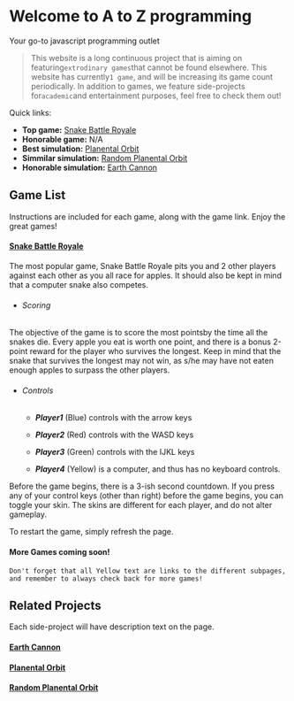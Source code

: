 # Welcome to A to Z programming

Your go-to javascript programming outlet
> This website is a long continuous project that is aiming on featuring`extrodinary games`that cannot be found elsewhere. This website has currently`1 game`, and will be increasing its game count periodically. In addition to games, we feature side-projects for`academic`and entertainment purposes, feel free to check them out!

Quick links: 
  - **Top game:** [Snake Battle Royale](./CompactStandardSnake.html)
  - **Honorable game:** N/A
  - **Best simulation:** [Planental Orbit](./Physics2.html)
  - **Simmilar simulation:** [Random Planental Orbit](./Physics2rand.html)
  - **Honorable simulation:** [Earth Cannon](./Physics.html)

## Game List

Instructions are included for each game, along with the game link. Enjoy the great games!

#### [Snake Battle Royale](./CompactStandardSnake.html)
The most popular game, Snake Battle Royale pits you and 2 other players against each other as you all race for apples. It should also be kept in mind that a computer snake also competes.
  * ###### Scoring
The objective of the game is to score the most pointsby the time all the snakes die. Every apple you eat is worth one point, and there is a bonus 2-point reward for the player who survives the longest. Keep in mind that the snake that survives the longest may not win, as s/he may have not eaten enough apples to surpass the other players.
  * ###### Controls
       * _**Player1**_ (Blue) controls with the arrow keys

       * _**Player2**_ (Red) controls with the WASD keys

       * _**Player3**_ (Green) controls with the IJKL keys

       * _**Player4**_ (Yellow) is a computer, and thus has no keyboard controls.

Before the game begins, there is a 3-ish second countdown. If you press any of your control keys (other than right) before the game begins, you can toggle your skin. The skins are different for each player, and do not alter gameplay.

To restart the game, simply refresh the page.

#### More Games coming soon!

    Don't forget that all Yellow text are links to the different subpages, and remember to always check back for more games!
      

## Related Projects

Each side-project will have description text on the page.

#### [Earth Cannon](./Physics.html)
#### [Planental Orbit](./Physics2.html)
#### [Random Planental Orbit](./Physics2rand.html)
